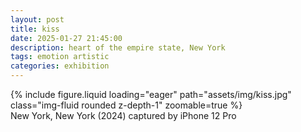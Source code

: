 ```yaml
---
layout: post
title: kiss
date: 2025-01-27 21:45:00
description: heart of the empire state, New York
tags: emotion artistic
categories: exhibition
---
```


<div class="row">
    <div class="col-sm mt-3 mt-md-0">
        {% include figure.liquid loading="eager" path="assets/img/kiss.jpg" class="img-fluid rounded z-depth-1" zoomable=true %}
    </div>
</div>
<div class="caption">
    New York, New York (2024)
    captured by iPhone 12 Pro
</div>

